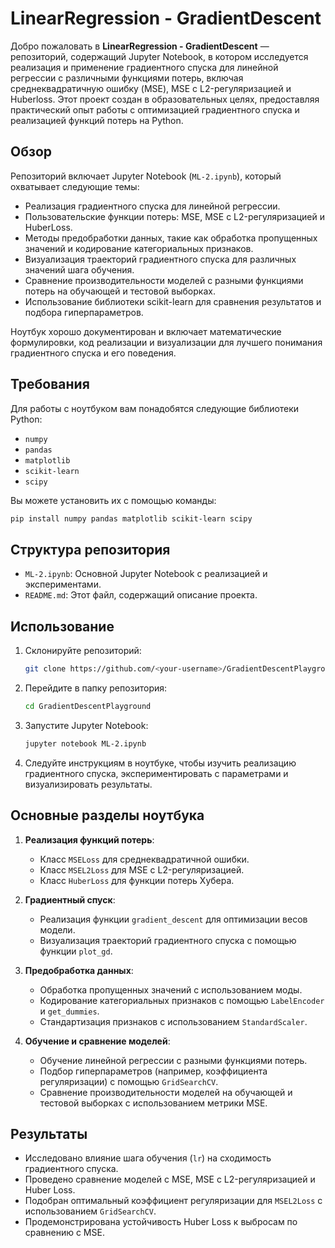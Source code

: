 # LinearRegression - GradientDescent

Добро пожаловать в **LinearRegression - GradientDescent** — репозиторий, содержащий Jupyter Notebook, в котором исследуется реализация и применение градиентного спуска для линейной регрессии с различными функциями потерь, включая среднеквадратичную ошибку (MSE), MSE с L2-регуляризацией и Huberloss. Этот проект создан в образовательных целях, предоставляя практический опыт работы с оптимизацией градиентного спуска и реализацией функций потерь на Python.

## Обзор

Репозиторий включает Jupyter Notebook (`ML-2.ipynb`), который охватывает следующие темы:
- Реализация градиентного спуска для линейной регрессии.
- Пользовательские функции потерь: MSE, MSE с L2-регуляризацией и HuberLoss.
- Методы предобработки данных, такие как обработка пропущенных значений и кодирование категориальных признаков.
- Визуализация траекторий градиентного спуска для различных значений шага обучения.
- Сравнение производительности моделей с разными функциями потерь на обучающей и тестовой выборках.
- Использование библиотеки scikit-learn для сравнения результатов и подбора гиперпараметров.

Ноутбук хорошо документирован и включает математические формулировки, код реализации и визуализации для лучшего понимания градиентного спуска и его поведения.

## Требования

Для работы с ноутбуком вам понадобятся следующие библиотеки Python:
- `numpy`
- `pandas`
- `matplotlib`
- `scikit-learn`
- `scipy`

Вы можете установить их с помощью команды:
```bash
pip install numpy pandas matplotlib scikit-learn scipy
```

## Структура репозитория

- `ML-2.ipynb`: Основной Jupyter Notebook с реализацией и экспериментами.
- `README.md`: Этот файл, содержащий описание проекта.

## Использование

1. Склонируйте репозиторий:
   ```bash
   git clone https://github.com/<your-username>/GradientDescentPlayground.git
   ```
2. Перейдите в папку репозитория:
   ```bash
   cd GradientDescentPlayground
   ```
3. Запустите Jupyter Notebook:
   ```bash
   jupyter notebook ML-2.ipynb
   ```
4. Следуйте инструкциям в ноутбуке, чтобы изучить реализацию градиентного спуска, экспериментировать с параметрами и визуализировать результаты.

## Основные разделы ноутбука

1. **Реализация функций потерь**:
   - Класс `MSELoss` для среднеквадратичной ошибки.
   - Класс `MSEL2Loss` для MSE с L2-регуляризацией.
   - Класс `HuberLoss` для функции потерь Хубера.

2. **Градиентный спуск**:
   - Реализация функции `gradient_descent` для оптимизации весов модели.
   - Визуализация траекторий градиентного спуска с помощью функции `plot_gd`.

3. **Предобработка данных**:
   - Обработка пропущенных значений с использованием моды.
   - Кодирование категориальных признаков с помощью `LabelEncoder` и `get_dummies`.
   - Стандартизация признаков с использованием `StandardScaler`.

4. **Обучение и сравнение моделей**:
   - Обучение линейной регрессии с разными функциями потерь.
   - Подбор гиперпараметров (например, коэффициента регуляризации) с помощью `GridSearchCV`.
   - Сравнение производительности моделей на обучающей и тестовой выборках с использованием метрики MSE.


## Результаты

- Исследовано влияние шага обучения (`lr`) на сходимость градиентного спуска.
- Проведено сравнение моделей с MSE, MSE с L2-регуляризацией и Huber Loss.
- Подобран оптимальный коэффициент регуляризации для `MSEL2Loss` с использованием `GridSearchCV`.
- Продемонстрирована устойчивость Huber Loss к выбросам по сравнению с MSE.


